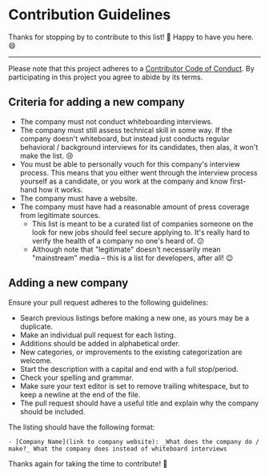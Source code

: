 # Contribution Guidelines

Thanks for stopping by to contribute to this list! :tada: Happy to have you here. :smile:

---

Please note that this project adheres to a [Contributor Code of Conduct](CODE_OF_CONDUCT.md). By participating in this project you agree to abide by its terms.

## Criteria for adding a new company
- The company must not conduct whiteboarding interviews.
- The company must still assess technical skill in some way. If the company doesn't whiteboard, but instead just conducts regular behavioral / background interviews for its candidates, then alas, it won't make the list. :cry:
- You must be able to personally vouch for this company's interview process. This means that you either went through the interview process yourself as a candidate, or you work at the company and know first-hand how it works.
- The company must have a website.
- The company must have had a reasonable amount of press coverage from legitimate sources.
  - This list is meant to be a curated list of companies someone on the look for new jobs should feel secure applying to. It's really hard to verify the health of a company no one's heard of. :confused:
  - Although note that "legitimate" doesn't necessarily mean "mainstream" media – this is a list for developers, after all! :wink:

## Adding a new company
Ensure your pull request adheres to the following guidelines:

- Search previous listings before making a new one, as yours may be a duplicate.
- Make an individual pull request for each listing.
- Additions should be added in alphabetical order.
- New categories, or improvements to the existing categorization are welcome.
- Start the description with a capital and end with a full stop/period.
- Check your spelling and grammar.
- Make sure your text editor is set to remove trailing whitespace, but to keep a newline at the end of the file.
- The pull request should have a useful title and explain why the company should be included.

The listing should have the following format:

```
- [Company Name](link to company website): _What does the company do / make?_ What the company does instead of whiteboard interviews
```

Thanks again for taking the time to contribute! :raised_hands:
